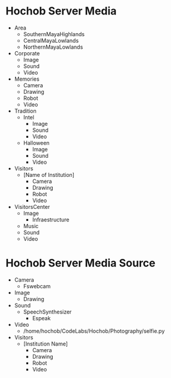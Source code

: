 # Hochob Server Media

- Area
  - SouthernMayaHighlands
  - CentralMayaLowlands
  - NorthernMayaLowlands
- Corporate
  - Image
  - Sound
  - Video
- Memories
  - Camera
  - Drawing
  - Robot
  - Video
- Tradition
  - Intel
    - Image
    - Sound
    - Video
  - Halloween
    - Image
    - Sound
    - Video
- Visitors
  - [Name of Institution]
    - Camera
    - Drawing
    - Robot
    - Video
- VisitorsCenter
  - Image
    - Infraestructure
  - Music
  - Sound
  - Video

# Hochob Server Media Source

- Camera
  - Fswebcam
- Image
  - Drawing
- Sound
  - SpeechSynthesizer
    - Espeak
- Video
  - /home/hochob/CodeLabs/Hochob/Photography/selfie.py
- Visitors
  - [Institution Name]
    - Camera
    - Drawing
    - Robot
    - Video
